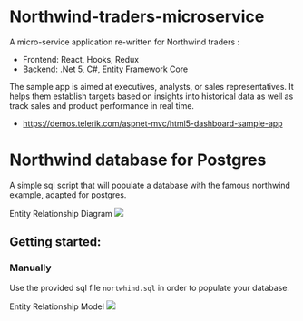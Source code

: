# Northwind-traders-microservice
A micro-service application re-written for Northwind traders :
* Frontend: React, Hooks, Redux 
* Backend: .Net 5, C#, Entity Framework Core

The sample app is aimed at executives, analysts, or sales representatives. It helps them establish targets based on insights into historical data as well as track sales and product performance in real time.
* https://demos.telerik.com/aspnet-mvc/html5-dashboard-sample-app

# Northwind database for Postgres

A simple sql script that will populate a database with the famous northwind example, adapted for postgres.

Entity Relationship Diagram
<img src=ER.png />

## Getting started:

### Manually

Use the provided sql file `nortwhind.sql` in order to populate your database.

Entity Relationship Model
<img src=ER.png />

